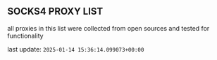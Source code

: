 ## SOCKS4 PROXY LIST

all proxies in this list were collected from open sources and tested for functionality

last update: `2025-01-14 15:36:14.099073+00:00`
